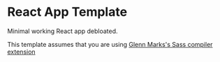 # React App Template

Minimal working React app debloated.

This template assumes that you are using [Glenn Marks's Sass compiler extension](https://marketplace.visualstudio.com/items?itemName=glenn2223.live-sass)